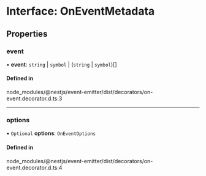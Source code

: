 # Interface: OnEventMetadata

## Properties

### event

• **event**: `string` \| `symbol` \| (`string` \| `symbol`)[]

#### Defined in

node_modules/@nestjs/event-emitter/dist/decorators/on-event.decorator.d.ts:3

___

### options

• `Optional` **options**: `OnEventOptions`

#### Defined in

node_modules/@nestjs/event-emitter/dist/decorators/on-event.decorator.d.ts:4
